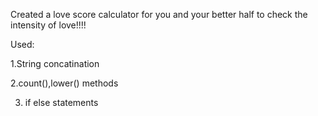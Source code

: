 Created a love score calculator for you and your better half to check the intensity of love!!!! 

Used: 

1.String concatination

2.count(),lower() methods

3. if else statements
